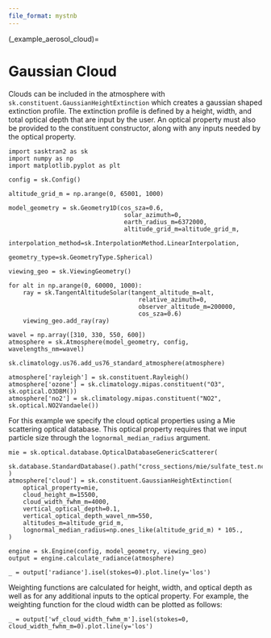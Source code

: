 ```yaml
---
file_format: mystnb
---
```


(_example_aerosol_cloud)=
# Gaussian Cloud

Clouds can be included in the atmosphere with `sk.constituent.GaussianHeightExtinction` which
creates a gaussian shaped extinction profile. The extinction profile is defined by a height, width, and
total optical depth that are input by the user. An optical property must also be provided to the
constituent constructor, along with any inputs needed by the optical property.

```{code-cell}
import sasktran2 as sk
import numpy as np
import matplotlib.pyplot as plt

config = sk.Config()

altitude_grid_m = np.arange(0, 65001, 1000)

model_geometry = sk.Geometry1D(cos_sza=0.6,
                                solar_azimuth=0,
                                earth_radius_m=6372000,
                                altitude_grid_m=altitude_grid_m,
                                interpolation_method=sk.InterpolationMethod.LinearInterpolation,
                                geometry_type=sk.GeometryType.Spherical)

viewing_geo = sk.ViewingGeometry()

for alt in np.arange(0, 60000, 1000):
    ray = sk.TangentAltitudeSolar(tangent_altitude_m=alt,
                                    relative_azimuth=0,
                                    observer_altitude_m=200000,
                                    cos_sza=0.6)
    viewing_geo.add_ray(ray)

wavel = np.array([310, 330, 550, 600])
atmosphere = sk.Atmosphere(model_geometry, config, wavelengths_nm=wavel)

sk.climatology.us76.add_us76_standard_atmosphere(atmosphere)

atmosphere['rayleigh'] = sk.constituent.Rayleigh()
atmosphere['ozone'] = sk.climatology.mipas.constituent("O3", sk.optical.O3DBM())
atmosphere['no2'] = sk.climatology.mipas.constituent("NO2", sk.optical.NO2Vandaele())
```

For this example we specify the cloud optical properties using a Mie
scattering optical database. This optical property requires that we input
particle size through the `lognormal_median_radius` argument.

```{code-cell}
mie = sk.optical.database.OpticalDatabaseGenericScatterer(
    sk.database.StandardDatabase().path("cross_sections/mie/sulfate_test.nc")
)
atmosphere['cloud'] = sk.constituent.GaussianHeightExtinction(
    optical_property=mie,
    cloud_height_m=15500,
    cloud_width_fwhm_m=4000,
    vertical_optical_depth=0.1,
    vertical_optical_depth_wavel_nm=550,
    altitudes_m=altitude_grid_m,
    lognormal_median_radius=np.ones_like(altitude_grid_m) * 105.,
)

engine = sk.Engine(config, model_geometry, viewing_geo)
output = engine.calculate_radiance(atmosphere)
```

```{code-cell}
_ = output['radiance'].isel(stokes=0).plot.line(y='los')
```

Weighting functions are calculated for height, width, and optical depth as well as for any
additional inputs to the optical property. For example, the weighting function for the
cloud width can be plotted as follows:

```{code-cell}
_ = output['wf_cloud_width_fwhm_m'].isel(stokes=0, cloud_width_fwhm_m=0).plot.line(y='los')
```
